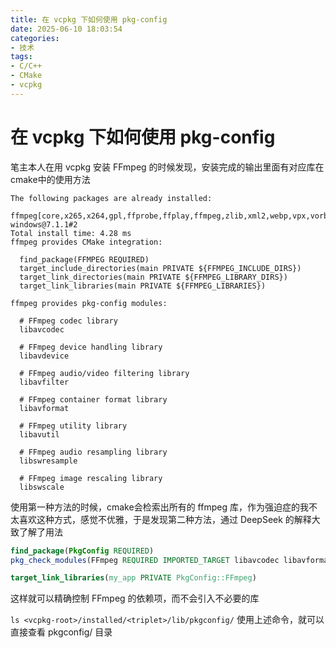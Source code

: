 ```yaml
---
title: 在 vcpkg 下如何使用 pkg-config
date: 2025-06-10 18:03:54
categories:
- 技术
tags:
- C/C++
- CMake
- vcpkg
---
```


# 在 vcpkg 下如何使用 pkg-config

笔主本人在用 vcpkg 安装 FFmpeg 的时候发现，安装完成的输出里面有对应库在cmake中的使用方法
```shell
The following packages are already installed:
    ffmpeg[core,x265,x264,gpl,ffprobe,ffplay,ffmpeg,zlib,xml2,webp,vpx,vorbis,theora,tesseract,ssh,srt,speex,soxr,snappy,sdl2,qsv,opus,openmpt,openjpeg,openh264,opengl,opencl,nvcodec,mp3lame,modplug,lzma,ilbc,iconv,fribidi,freetype,fontconfig,dav1d,bzip2,ass,aom,amf,all,swscale,swresample,avformat,avfilter,avdevice,avcodec]:x64-windows@7.1.1#2
Total install time: 4.28 ms
ffmpeg provides CMake integration:

  find_package(FFMPEG REQUIRED)
  target_include_directories(main PRIVATE ${FFMPEG_INCLUDE_DIRS})
  target_link_directories(main PRIVATE ${FFMPEG_LIBRARY_DIRS})
  target_link_libraries(main PRIVATE ${FFMPEG_LIBRARIES})

ffmpeg provides pkg-config modules:

  # FFmpeg codec library
  libavcodec

  # FFmpeg device handling library
  libavdevice

  # FFmpeg audio/video filtering library
  libavfilter

  # FFmpeg container format library
  libavformat

  # FFmpeg utility library
  libavutil

  # FFmpeg audio resampling library
  libswresample

  # FFmpeg image rescaling library
  libswscale

```

使用第一种方法的时候，cmake会检索出所有的 ffmpeg 库，作为强迫症的我不太喜欢这种方式，感觉不优雅，于是发现第二种方法，通过 DeepSeek 的解释大致了解了用法

```cmake
find_package(PkgConfig REQUIRED)
pkg_check_modules(FFmpeg REQUIRED IMPORTED_TARGET libavcodec libavformat libavutil)

target_link_libraries(my_app PRIVATE PkgConfig::FFmpeg)
```

这样就可以精确控制 FFmpeg 的依赖项，而不会引入不必要的库

`ls <vcpkg-root>/installed/<triplet>/lib/pkgconfig/`
使用上述命令，就可以直接查看 pkgconfig/ 目录